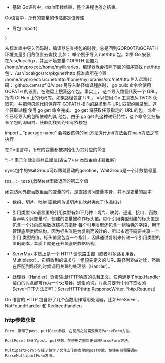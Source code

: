 - 基础
Go语言中，main函数结束，整个进程也随之结束。

Go语言中，所有的变量的传递都是值传递

- 导包
import{

}

从标准库中导入代码时，编译器在查找包的时候，总是回到GOROOT和GOPATH环境变量引用的位置去查找
比如：
   举个例子导入 net/http 包。如果 Go 安装在/usr/local/go，并且环境变量 GOPATH 设置为
   /home/myproject:/home/mylibraries，编译器就会按照下面的顺序查找 net/http 包：
   /usr/local/go/src/pkg/net/http 标准库所在位置
   /home/myproject/src/net/http
   /home/mylibraries/src/net/http
导入远程代码：
    github.com/spf13/viper
    用导入路径编译程序时， go build 命令会使用 GOPATH 的设置，在磁盘上搜索这个包。事实上，
    这个导入路径代表一个 URL，指向 GitHub 上的代码库。如果路径包含 URL，可以使用 Go 工具链从
    DVCS 获取包，并把包的源代码保存在 GOPATH 指向的路径里与 URL 匹配的目录里。这个获取过程
    使用 go get 命令完成。 go get 将获取任意指定的 URL 的包，或者一个已经导入的包所依赖的其
    他包。由于 go get 的这种递归特性，这个命令会扫描某个包的源码树，获取能找到的所有依赖包


import _ "package name" 会导致该包的init方法执行,init方法会在main方法之前执行

在Go语言中，所有的变量都被初始化为其对应的零值

":=" 表示创建变量并且赋值[省去了var 类型由编译器推断]

sync包中的WaitGroup可以跟踪启动的gorotine，WaitGroup是一个计数信号量

res,_ := test(),忽略test函数返回的第二个值

闭包访问外部函数里面的变量的时，是直接访问变量本身，并不是变量的副本

- 数组、切片、映射
函数间传递切片和映射类似于传递指针

- 引用类型
Go语言里的引用类型有如下几种：切片、映射、通道、接口、函数
当声明引用变量时，创建的变量被称作标头值，每个引用类型创建的标头值是包含一个指向底层数据结构的指针
每个引用类型还包含一组独特的字段，用于管理底层数据结构。因为标头值是为复制而设计的，所以永远不需要共享一个引用
类型的值。标头值里包含一个指针，因此通过复制来传递一个引用类型的值的副本，本质上就是在共享底层数据结构。


- ServrMux 本质上是一个 HTTP 请求路由器（或者叫多路复用器，Multiplexor）。它把收到的请求与一组预先定义的 URL 路径列表做对比，然后在匹配到路径的时候调用关联的处理器（Handler）。

- 处理器（Handler）负责输出HTTP响应的头和正文。任何满足了http.Handler接口的对象都可作为一个处理器。通俗的说，对象只要有个如下签名的ServeHTTP方法即可：ServeHTTP(http.ResponseWriter, *http.Request)

Go 语言的 HTTP 包自带了几个函数用作常用处理器，比如FileServer，NotFoundHandler 和 RedirectHandler。

### http参数获取
    Form：存储了post、put和get参数，在使用之前需要调用ParseForm方法。

    PostForm：存储了post、put参数，在使用之前需要调用ParseForm方法。

    MultipartForm：存储了包含了文件上传的表单的post参数，在使用前需要调用ParseMultipartForm方法。

 

 